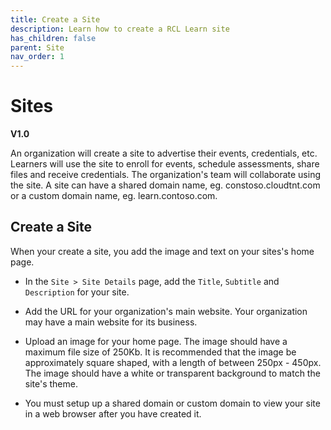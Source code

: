 ```yaml
---
title: Create a Site
description: Learn how to create a RCL Learn site
has_children: false
parent: Site
nav_order: 1
---
```


# Sites
**V1.0**

An organization will create a site to advertise their events, credentials, etc. Learners will use the site to enroll for events, schedule assessments, share files and receive credentials. The organization's team will collaborate using the site. A site can have a shared domain name, eg. constoso.cloudtnt.com or a custom domain name, eg. learn.contoso.com.

## Create a Site

When your create a site, you add the image and text on your sites's home page.

- In the ``Site > Site Details`` page, add the ``Title``, ``Subtitle`` and ``Description`` for your site.

- Add the URL for your organization's main website. Your organization may have a main website for its business.

- Upload an image for your home page. The image should have a maximum file size of 250Kb. It is recommended that the image be approximately square shaped, with a length of between 250px - 450px. The image should have a white or transparent background to match the site's theme. 

- You must setup up a shared domain or custom domain to view your site in a web browser after you have created it.

